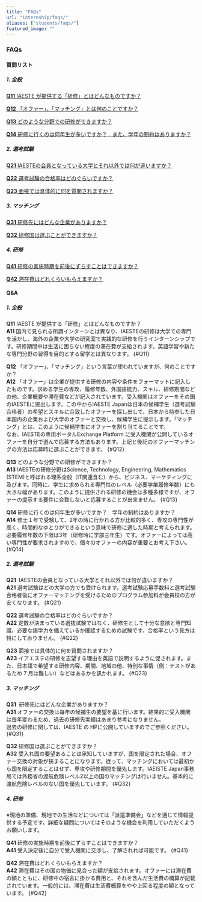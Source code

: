 ```yaml
---
title: "FAQs"
url: "internship/faqs/"
aliases: ["students/faqs/"]
featured_image: ""
---
```


### FAQs

#### 質問リスト

##### 1. 全般

[**Q11** IAESTE が提供する「研修」とはどんなものですか？](#Q11)

[**Q12** 「オファー」、「マッチング」とは何のことですか？](#Q12)

[**Q13** どのような分野での研修ができますか？](#Q13)

[**Q14** 研修に行くのは何年生が多いですか？　また、学年の制約はありますか？](#Q14)

##### 2. 選考試験
[**Q21** IAESTEの会員となっている大学とそれ以外では何が違いますか？](#Q21)

[**Q22** 選考試験の合格率はどのぐらいですか？](#Q22)

[**Q23** 面接では具体的に何を質問されますか？](#Q23)

##### 3. マッチング
[**Q31** 研修先にはどんな企業がありますか？](#Q31)

[**Q32** 研修国は選ぶことができますか？](#Q32)

##### 4. 研修
[**Q41** 研修の実施時期を前後にずらすことはできますか？](#Q41)

[**Q42** 滞在費はどれくらいもらえますか？](#Q42)

#### Q&A

##### 1. 全般

**Q11** IAESTE が提供する「研修」とはどんなものですか？  
**A11** 国内で見られる所謂インターンとは異なり、IAESTEの研修は大学での専門を活かし、海外の企業や大学の研究室で実践的な研修を行うインターンシップです。研修期間中は生活に困らない程度の滞在費が支給されます。英語学習や新たな専門分野の習得を目的とする留学とは異なります。
{#Q11}

**Q12** 「オファー」、「マッチング」という言葉が使われていますが、何のことですか？   
**A12** 「オファー」は企業が提供する研修の内容や条件をフォーマットに記入したものです。求める学生の専攻、履修年数、外国語能力、スキル、研修期間などの他、企業概要や滞在費などが記入されています。受入機関はオファーをその国のIAESTEに提出します。この中からIAESTE Japanは日本の候補学生（選考試験合格者）の希望とスキルに合致したオファーを探し出して、日本から持参した日本国内の企業および大学のオファーと交換し、候補学生に提示します。「マッチング」とは、このように候補学生にオファーを割り当てることです。  
なお、IAESTEの専用ポータルExchange  Platform に受入機関が公開しているオファーを自分で選んで応募する方法もあります。上記と後記のオファーマッチングの方法は応募時に選ぶことができます。
{#Q12}

**Q13** どのような分野での研修ができますか？   
**A13** IAESTEの研修分野はScience, Technology, Engineering, Mathematics (STEM)と呼ばれる理系全般（IT関連含む）から、ビジネス、マーケティングに及びます。同時に、学生に求められる専門性のレベル（必要学業履修年数）にも大きな幅があります。このように提供される研修の機会は多種多様ですが、オファーの提示する要件に合致しないと応募することが出来ません。
{#Q13}

**Q14** 研修に行くのは何年生が多いですか？　学年の制約はありますか？   
**A14** 修士１年で受験して、2年の時に行かれる方が比較的多く、専攻の専門性が高く、時間的なゆとりができるという意味で研修に適した時期と考えられます。必要履修年数の下限は3年（研修時に学部三年生）です。オファーによっては高い専門性が要求されますので、個々のオファーの内容が重要とお考え下さい。
{#Q14}

##### 2. 選考試験
**Q21**  IAESTEの会員となっている大学とそれ以外では何が違いますか？   
**A21** 選考試験はどの大学の方でも受けられます。選考試験応募手数料と選考試験合格者後にオファーマッチングを受けるためのプログラム参加料が会員校の方が安くなります。
{#Q21}

**Q22** 選考試験の合格率はどのぐらいですか？   
**A22** 定数が決まっている選抜試験ではなく、研修生として十分な意欲と専門知識、必要な語学力を備えているか確認するための試験です。合格率という見方は特にしておりません。
{#Q22}

**Q23** 面接では具体的に何を質問されますか？   
**A23** イアエステの研修を志望する理由を英語で説明するように促されます。また、日本語で希望する研修内容、期間、地域の他、特別な事情（例：テストがあるため 7 月は難しい）などはあるかを訊かれます。
{#Q23}

##### 3. マッチング
**Q31**  研修先にはどんな企業がありますか？   
**A31** オファーの交換は毎年の候補生の要望を基に行います。結果的に受入機関は毎年変わるため、過去の研修先実績はあまり参考になりません。  
過去の研修に関しては、IAESTE の HPに公開していますのでご参照ください。
{#Q31}

**Q32** 研修国は選ぶことができますか？   
**A32** 受入れ国の要望あることは承知していますが、国を限定された場合、オファー交換の対象が狭まることになります。従って、マッチングにおいては最初から国を限定することはせず、専攻や研修期間を優先します。IAEISTE Japan事務局では外務省の渡航危険レベル2以上の国のマッチングは行いません。基本的に渡航危険レベルのない国を優先しています。
{#Q32}

##### 4. 研修
※現地の準備、現地での生活などについては「派遣準備会」などを通じて情報提供する予定です。詳細な疑問についてはそのような機会を利用していただくようお願いします。

**Q41** 研修の実施時期を前後にずらすことはできますか？   
**A41** 受入決定後に自分で受入機関に交渉し、了解されれば可能です。
{#Q41}

**Q42** 滞在費はどれくらいもらえますか？   
**A42** 滞在費はその国の物価に見合った額が支給されます。オファーには滞在費の額とともに、研修中の宿舎に掛かる費用と、それを含んだ生活費の概算が記載されています。一般的には、滞在費は生活費概算をやや上回る程度の額となっています。
{#Q42}
